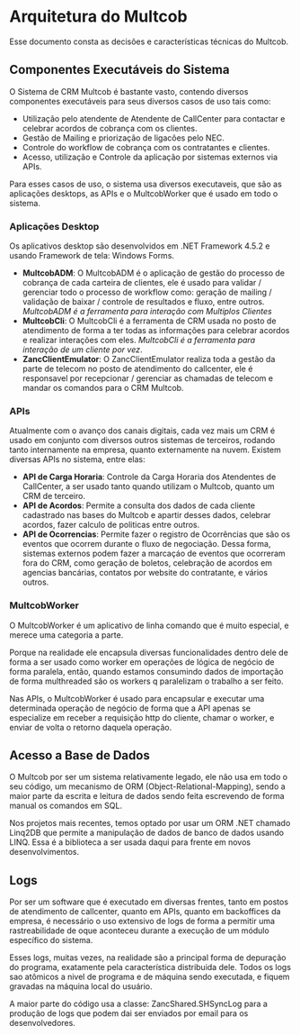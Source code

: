 # Arquitetura do Multcob

Esse documento consta as decisões e características técnicas do Multcob.

## Componentes Executáveis do Sistema

O Sistema de CRM Multcob é bastante vasto, contendo diversos componentes executáveis para seus diversos casos de uso tais como: 

* Utilização pelo atendente de Atendente de CallCenter para contactar e celebrar acordos de cobrança com os clientes.
* Gestão de Mailing e priorização de ligacões pelo NEC.
* Controle do workflow de cobrança com os contratantes e clientes.
* Acesso, utilização e Controle da aplicação por sistemas externos via APIs.

Para esses casos de uso, o sistema usa diversos executaveis, que são as aplicações desktops, as APIs e o MultcobWorker que é usado em todo o sistema.
 
### Aplicações Desktop

Os aplicativos desktop são desenvolvidos em .NET Framework 4.5.2 e usando Framework de tela: Windows Forms.

* **MultcobADM**: O MultcobADM é o aplicação de gestão do processo de cobrança de cada carteira de clientes, ele é usado para validar / gerenciar todo o processo de workflow como: geração de mailing / validação de baixar / controle de resultados e fluxo, entre outros. *MultcobADM é a ferramenta para interação com Multiplos Clientes*
* **MultcobCli**: O MultcobCli é a ferramenta de CRM usada no posto de atendimento de forma a ter todas as informações para celebrar acordos e realizar interações com eles. *MultcobCli é a ferramenta para interação de um cliente por vez*.
* **ZancClientEmulator**: O ZancClientEmulator realiza toda a gestão da parte de telecom no posto de atendimento do callcenter, ele é responsavel por recepcionar / gerenciar as chamadas de telecom e mandar os comandos para o CRM Multcob.

### APIs

Atualmente com o avanço dos canais digitais, cada vez mais um CRM é usado em conjunto com diversos outros sistemas de terceiros, rodando tanto internamente na empresa, quanto externamente na nuvem. Existem diversas APIs no sistema, entre elas:

* **API de Carga Horaria**: Controle da Carga Horaria dos Atendentes de CallCenter, a ser usado tanto quando utilizam o Multcob, quanto um CRM de terceiro.
* **API de Acordos**: Permite a consulta dos dados de cada cliente cadastrado nas bases do Multcob e apartir desses dados, celebrar acordos, fazer calculo de politicas entre outros.
* **API de Ocorrencias**: Permite fazer o registro de Ocorrências que são os eventos que ocorrem durante o fluxo de negociação. Dessa forma, sistemas externos podem fazer a marcaçáo de eventos que ocorreram fora do CRM, como geração de boletos, celebração de acordos em agencias bancárias, contatos por website do contratante, e vários outros.

### MultcobWorker

O MultcobWorker é um aplicativo de linha comando que é muito especial, e merece uma categoria a parte.

Porque na realidade ele encapsula diversas funcionalidades dentro dele de forma a ser usado como worker em operações de lógica de negócio de forma paralela, então, quando estamos consumindo dados de importação de forma multhreaded são os workers q paralelizam o trabalho a ser feito.

Nas APIs, o MultcobWorker é usado para encapsular e executar uma determinada operação de negócio de forma que a API apenas se especialize em receber a requisição http do cliente, chamar o worker, e enviar de volta o retorno daquela operação.

## Acesso a Base de Dados

O Multcob por ser um sistema relativamente legado, ele não usa em todo o seu código, um mecanismo de ORM (Object-Relational-Mapping), sendo a maior parte da escrita e leitura de dados sendo feita escrevendo de forma manual os comandos em SQL.

Nos projetos mais recentes, temos optado por usar um ORM .NET chamado Linq2DB que permite a manipulação de dados de banco de dados usando LINQ. Essa é a biblioteca a ser usada daqui para frente em novos desenvolvimentos.

## Logs

Por ser um software que é executado em diversas frentes, tanto em postos de atendimento de callcenter, quanto em APIs, quanto em backoffices da empresa, é necessário o uso extensivo de logs de forma a permitir uma rastreabilidade de oque aconteceu durante a execução de um módulo específico do sistema.

Esses logs, muitas vezes, na realidade são a principal forma de depuração do programa, exatamente pela característica distribuida dele. Todos os logs sao atômicos a nivel de programa e de máquina sendo executada, e fiquem gravadas na máquina local do usuário.

A maior parte do código usa a classe: ZancShared.SHSyncLog para a produção de logs que podem dai ser enviados por email para os desenvolvedores. 

